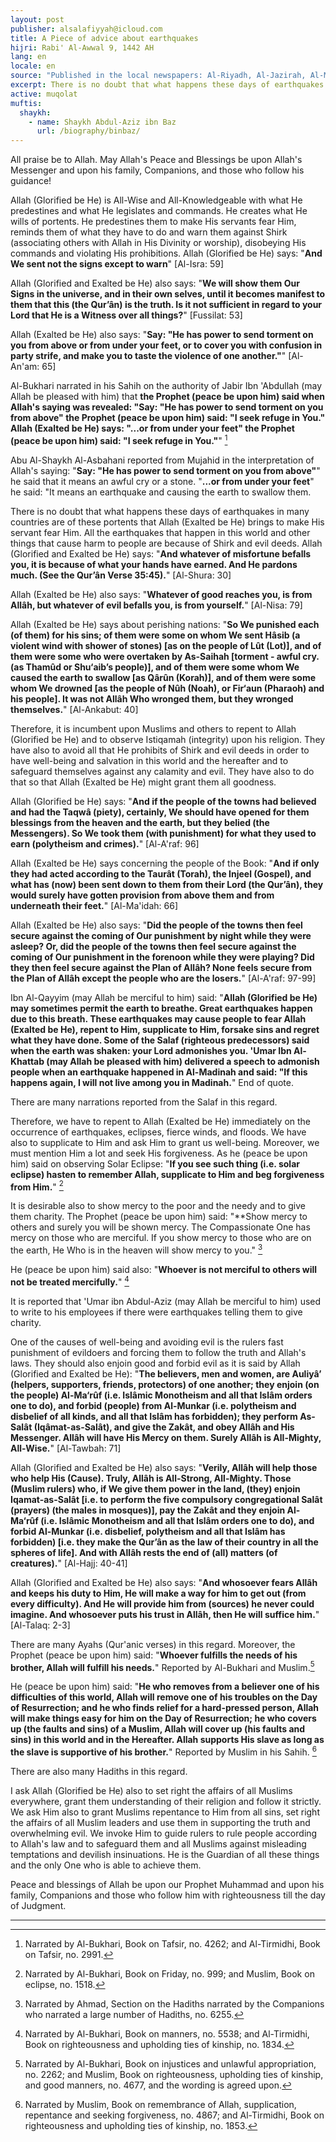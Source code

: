 ```yaml
---
layout: post
publisher: alsalafiyyah@icloud.com
title: A Piece of advice about earthquakes
hijri: Rabi' Al-Awwal 9, 1442 AH
lang: en
locale: en
source: "Published in the local newspapers: Al-Riyadh, Al-Jazirah, Al-Madinah, and Okaz on Saturday 13/7/1416 A.H"
excerpt: There is no doubt that what happens these days of earthquakes in many countries are of these portents that Allah brings to make His servant fear Him. All the earthquakes that happen in this world and other things that cause harm to people are because of Shirk and evil deeds.
active: muqolat
muftis:
  shaykh: 
    - name: Shaykh Abdul-Aziz ibn Baz
      url: /biography/binbaz/
---
```


All praise be to Allah. May Allah's Peace and Blessings be upon Allah's Messenger and upon his family, Companions, and those who follow his guidance!

Allah (Glorified be He) is All-Wise and All-Knowledgeable with what He predestines and what He legislates and commands. He creates what He wills of portents. He predestines them to make His servants fear Him, reminds them of what they have to do and warn them against Shirk (associating others with Allah in His Divinity or worship), disobeying His commands and violating His prohibitions. Allah (Glorified be He) says: "**And We sent not the signs except to warn**" [Al-Isra: 59]

Allah (Glorified and Exalted be He) also says: "**We will show them Our Signs in the universe, and in their own selves, until it becomes manifest to them that this (the Qur’ân) is the truth. Is it not sufficient in regard to your Lord that He is a Witness over all things?**" [Fussilat: 53]

Allah (Exalted be He) also says: "**Say: "He has power to send torment on you from above or from under your feet, or to cover you with confusion in party strife, and make you to taste the violence of one another."**" [Al-An'am: 65]

Al-Bukhari narrated in his Sahih on the authority of Jabir Ibn 'Abdullah (may Allah be pleased with him) that **the Prophet (peace be upon him) said when Allah's saying was revealed: "Say: "He has power to send torment on you from above" the Prophet (peace be upon him) said: "I seek refuge in You." Allah (Exalted be He) says: "...or from under your feet" the Prophet (peace be upon him) said: "I seek refuge in You."**" [^1]

Abu Al-Shaykh Al-Asbahani reported from Mujahid in the interpretation of Allah's saying: "**Say: "He has power to send torment on you from above"**" he said that it means an awful cry or a stone. "**...or from under your feet**"  he said: "It means an earthquake and causing the earth to swallow them.

There is no doubt that what happens these days of earthquakes in many countries are of these portents that Allah (Exalted be He) brings to make His servant fear Him. All the earthquakes that happen in this world and other things that cause harm to people are because of Shirk and evil deeds. Allah (Glorified and Exalted be He) says: "**And whatever of misfortune befalls you, it is because of what your hands have earned. And He pardons much. (See the Qur’ân Verse 35:45).**" [Al-Shura: 30]

Allah (Exalted be He) also says: "**Whatever of good reaches you, is from Allâh, but whatever of evil befalls you, is from yourself.**" [Al-Nisa: 79]

Allah (Exalted be He) says about perishing nations: "**So We punished each (of them) for his sins; of them were some on whom We sent Hâsib (a violent wind with shower of stones) [as on the people of Lût (Lot)], and of them were some who were overtaken by As-Saihah [torment - awful cry. (as Thamûd or Shu‘aib’s people)], and of them were some whom We caused the earth to swallow [as Qârûn (Korah)], and of them were some whom We drowned [as the people of Nûh (Noah), or Fir‘aun (Pharaoh) and his people]. It was not Allâh Who wronged them, but they wronged themselves.**" [Al-Ankabut: 40]

Therefore, it is incumbent upon Muslims and others to repent to Allah (Glorified be He) and to observe Istiqamah (integrity) upon his religion. They have also to avoid all that He prohibits of Shirk and evil deeds in order to have well-being and salvation in this world and the hereafter and to safeguard themselves against any calamity and evil. They have also to do that so that Allah (Exalted be He) might grant them all goodness.

Allah (Glorified be He) says: "**And if the people of the towns had believed and had the Taqwâ (piety), certainly, We should have opened for them blessings from the heaven and the earth, but they belied (the Messengers). So We took them (with punishment) for what they used to earn (polytheism and crimes).**" [Al-A'raf: 96]

Allah (Exalted be He) says concerning the people of the Book: "**And if only they had acted according to the Taurât (Torah), the Injeel (Gospel), and what has (now) been sent down to them from their Lord (the Qur’ân), they would surely have gotten provision from above them and from underneath their feet.**" [Al-Ma'idah: 66]

Allah (Exalted be He) also says: "**Did the people of the towns then feel secure against the coming of Our punishment by night while they were asleep? Or, did the people of the towns then feel secure against the coming of Our punishment in the forenoon while they were playing? Did they then feel secure against the Plan of Allâh? None feels secure from the Plan of Allâh except the people who are the losers.**" [Al-A'raf: 97-99]

Ibn Al-Qayyim (may Allah be merciful to him) said: "**Allah (Glorified be He) may sometimes permit the earth to breathe. Great earthquakes happen due to this breath. These earthquakes may cause people to fear Allah (Exalted be He), repent to Him, supplicate to Him, forsake sins and regret what they have done. Some of the Salaf (righteous predecessors) said when the earth was shaken: your Lord admonishes you.  'Umar Ibn Al-Khattab (may Allah be pleased with him) delivered a speech to admonish people when an earthquake happened in Al-Madinah and said: "If this happens again, I will not live among you in Madinah.**" End of quote.

There are many narrations reported from the Salaf in this regard.

Therefore, we have to repent to Allah (Exalted be He) immediately on the occurrence of earthquakes, eclipses, fierce winds, and floods. We have also to supplicate to Him and ask Him to grant us well-being. Moreover, we must mention Him a lot and seek His forgiveness. As he (peace be upon him) said on observing Solar Eclipse: "**If you see such thing (i.e. solar eclipse) hasten to remember Allah, supplicate to Him and beg forgiveness from Him.**" [^2]

It is desirable also to show mercy to the poor and the needy and to give them charity. The Prophet (peace be upon him) said: "**Show mercy to others and surely you will be shown mercy. The Compassionate One has mercy on those who are merciful. If you show mercy to those who are on the earth, He Who is in the heaven will show mercy to you." [^3] 

He (peace be upon him) said also: "**Whoever is not merciful to others will not be treated mercifully.**" [^4]

It is reported that 'Umar ibn Abdul-Aziz (may Allah be merciful to him) used to write to his employees if there were earthquakes telling them to give charity.

One of the causes of well-being and avoiding evil is the rulers fast punishment of evildoers and forcing them to follow the truth and Allah's laws. They should also enjoin good and forbid evil as it is said by Allah (Glorified and Exalted be He): "**The believers, men and women, are Auliyâ’ (helpers, supporters, friends, protectors) of one another; they enjoin (on the people) Al-Ma‘rûf (i.e. Islâmic Monotheism and all that Islâm orders one to do), and forbid (people) from Al-Munkar (i.e. polytheism and disbelief of all kinds, and all that Islâm has forbidden); they perform As-Salât (Iqâmat-as-Salât), and give the Zakât, and obey Allâh and His Messenger. Allâh will have His Mercy on them. Surely Allâh is All-Mighty, All-Wise.**" [Al-Tawbah: 71]

Allah (Glorified and Exalted be He) also says: "**Verily, Allâh will help those who help His (Cause). Truly, Allâh is All-Strong, All-Mighty. Those (Muslim rulers) who, if We give them power in the land, (they) enjoin Iqamat-as-Salât [i.e. to perform the five compulsory congregational Salât (prayers) (the males in mosques)], pay the Zakât and they enjoin Al-Ma‘rûf (i.e. Islâmic Monotheism and all that Islâm orders one to do), and forbid Al-Munkar (i.e. disbelief, polytheism and all that Islâm has forbidden) [i.e. they make the Qur’ân as the law of their country in all the spheres of life]. And with Allâh rests the end of (all) matters (of creatures).**" [Al-Hajj: 40-41]

Allah (Glorified and Exalted be He) also says: "**And whosoever fears Allâh and keeps his duty to Him, He will make a way for him to get out (from every difficulty). And He will provide him from (sources) he never could imagine. And whosoever puts his trust in Allâh, then He will suffice him.**" [Al-Talaq: 2-3]

There are many Ayahs (Qur'anic verses) in this regard. Moreover, the Prophet (peace be upon him) said: "**Whoever fulfills the needs of his brother, Allah will fulfill his needs.**" Reported by Al-Bukhari and Muslim.[^5]

He (peace be upon him) said: "**He who removes from a believer one of his difficulties of this world, Allah will remove one of his troubles on the Day of Resurrection; and he who finds relief for a hard-pressed person, Allah will make things easy for him on the Day of Resurrection; he who covers up (the faults and sins) of a Muslim, Allah will cover up (his faults and sins) in this world and in the Hereafter. Allah supports His slave as long as the slave is supportive of his brother.**" Reported by Muslim in his Sahih. [^6]

There are also many Hadiths in this regard.

I ask Allah (Glorified be He) also to set right the affairs of all Muslims everywhere, grant them understanding of their religion and follow it strictly. We ask Him also to grant Muslims repentance to Him from all sins, set right the affairs of all Muslim leaders and use them in supporting the truth and overwhelming evil. We invoke Him to guide rulers to rule people according to Allah's law and to safeguard them and all Muslims against misleading temptations and devilish insinuations. He is the Guardian of all these things and the only One who is able to achieve them.

Peace and blessings of Allah be upon our Prophet Muhammad and upon his family, Companions and those who follow him with righteousness till the day of Judgment.

---

[^1]: Narrated by Al-Bukhari, Book on Tafsir, no. 4262; and Al-Tirmidhi, Book on Tafsir, no. 2991.
[^2]: Narrated by Al-Bukhari, Book on Friday, no. 999; and Muslim, Book on eclipse, no. 1518.
[^3]: Narrated by Ahmad, Section on the Hadiths narrated by the Companions who narrated a large number of Hadiths, no. 6255.
[^4]: Narrated by Al-Bukhari, Book on manners, no. 5538; and Al-Tirmidhi, Book on righteousness and upholding ties of kinship, no. 1834.
[^5]: Narrated by Al-Bukhari, Book on injustices and unlawful appropriation, no. 2262; and Muslim, Book on righteousness, upholding ties of kinship, and good manners, no. 4677, and the wording is agreed upon.
[^6]: Narrated by Muslim, Book on remembrance of Allah, supplication, repentance and seeking forgiveness, no. 4867; and Al-Tirmidhi, Book on righteousness and upholding ties of kinship, no. 1853.
